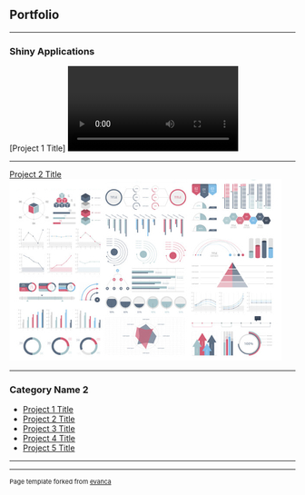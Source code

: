 ## Portfolio

---

### Shiny Applications 

[Project 1 Title]
<video controls loop>
<source src="movies/app_demo.mp4" type="video/mp4">
Your browser does not support the video tag.
</video>

---
[Project 2 Title](/pdf/sample_presentation.pdf)
<img src="images/dummy_thumbnail.jpg?raw=true"/>


---

### Category Name 2

- [Project 1 Title]([http://example.com/](https://connect.fisheries.noaa.gov/connect/#/apps/9cc191e4-2cd2-497b-961e-e40def9ef747/access))
- [Project 2 Title](http://example.com/)
- [Project 3 Title](http://example.com/)
- [Project 4 Title](http://example.com/)
- [Project 5 Title](http://example.com/)

---




---
<p style="font-size:11px">Page template forked from <a href="https://github.com/evanca/quick-portfolio">evanca</a></p>
<!-- Remove above link if you don't want to attibute -->
